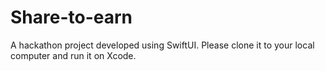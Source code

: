 # Share-to-earn
A hackathon project developed using SwiftUI.
Please clone it to your local computer and run it on Xcode.
